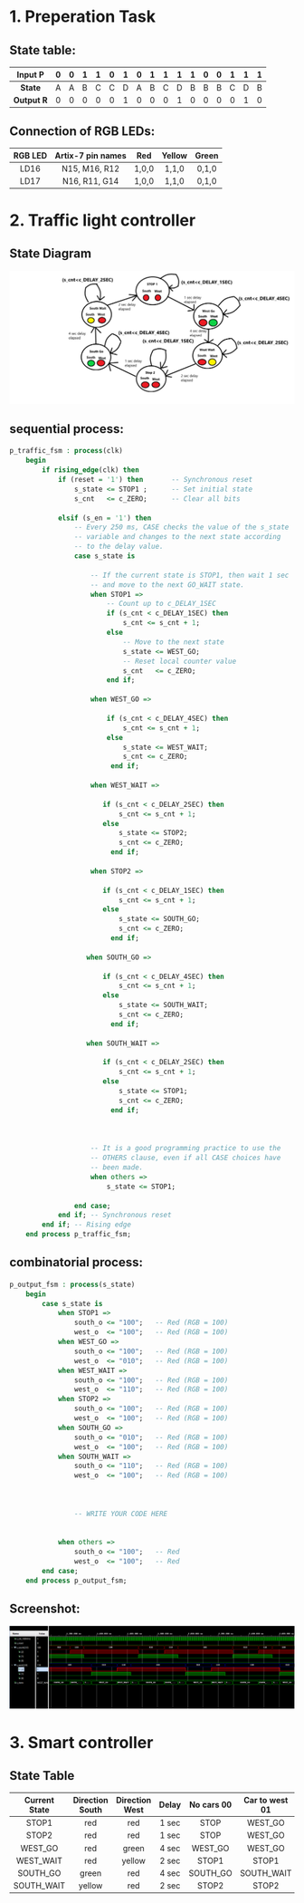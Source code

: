 # 1. Preperation Task

## State table:

| **Input P** | **0** | **0** | **1** | **1** | **0** | **1** | **0** | **1** | **1** | **1** | **1** | **0** | **0** | **1** | **1** | **1** | 
| :-: | :-: | :-: | :-: | :-: | :-: | :-: | :-: | :-: | :-: | :-: | :-: | :-: | :-: | :-: | :-: | :-: |
| **State** | A | A | B | C | C | D | A | B | C | D | B | B | B | C | D | B |
| **Output R** | 0 | 0 | 0 | 0 | 0 | 1 | 0 | 0 | 0 | 1 | 0 | 0 | 0 | 0 | 1 | 0 |

## Connection of RGB LEDs:

| **RGB LED** | **Artix-7 pin names** | **Red** | **Yellow** | **Green** |
| :-: | :-: | :-: | :-: | :-: |
| LD16 | N15, M16, R12 | 1,0,0 | 1,1,0 | 0,1,0 |
| LD17 | N16, R11, G14 | 1,0,0 | 1,1,0 | 0,1,0 |


# 2. Traffic light controller

## State Diagram

![alt text](Images/state_diagram.png)

## sequential process:

```vhdl
p_traffic_fsm : process(clk)
    begin
        if rising_edge(clk) then
            if (reset = '1') then       -- Synchronous reset
                s_state <= STOP1 ;      -- Set initial state
                s_cnt   <= c_ZERO;      -- Clear all bits

            elsif (s_en = '1') then
                -- Every 250 ms, CASE checks the value of the s_state 
                -- variable and changes to the next state according 
                -- to the delay value.
                case s_state is

                    -- If the current state is STOP1, then wait 1 sec
                    -- and move to the next GO_WAIT state.
                    when STOP1 =>
                        -- Count up to c_DELAY_1SEC
                        if (s_cnt < c_DELAY_1SEC) then
                            s_cnt <= s_cnt + 1;
                        else
                            -- Move to the next state
                            s_state <= WEST_GO;
                            -- Reset local counter value
                            s_cnt   <= c_ZERO;
                        end if;

                    when WEST_GO =>
                    
                        if (s_cnt < c_DELAY_4SEC) then
                            s_cnt <= s_cnt + 1;
                        else
                            s_state <= WEST_WAIT;
                            s_cnt <= c_ZERO;
                         end if;
                    
                    when WEST_WAIT =>
                    
                       if (s_cnt < c_DELAY_2SEC) then
                           s_cnt <= s_cnt + 1;
                       else
                           s_state <= STOP2;
                           s_cnt <= c_ZERO;
                         end if;
                           
                    when STOP2 =>
                    
                       if (s_cnt < c_DELAY_1SEC) then
                           s_cnt <= s_cnt + 1;
                       else
                           s_state <= SOUTH_GO;
                           s_cnt <= c_ZERO;
                         end if;
                         
                   when SOUTH_GO =>
                    
                       if (s_cnt < c_DELAY_4SEC) then
                           s_cnt <= s_cnt + 1;
                       else
                           s_state <= SOUTH_WAIT;
                           s_cnt <= c_ZERO;
                         end if;
                         
                   when SOUTH_WAIT =>
                    
                       if (s_cnt < c_DELAY_2SEC) then
                           s_cnt <= s_cnt + 1;
                       else
                           s_state <= STOP1;
                           s_cnt <= c_ZERO;
                         end if;      
                   


                    -- It is a good programming practice to use the 
                    -- OTHERS clause, even if all CASE choices have 
                    -- been made. 
                    when others =>
                        s_state <= STOP1;

                end case;
            end if; -- Synchronous reset
        end if; -- Rising edge
    end process p_traffic_fsm;
```

## combinatorial process:

```vhdl
p_output_fsm : process(s_state)
    begin
        case s_state is
            when STOP1 =>
                south_o <= "100";   -- Red (RGB = 100)
                west_o  <= "100";   -- Red (RGB = 100)
            when WEST_GO =>
                south_o <= "100";   -- Red (RGB = 100)
                west_o  <= "010";   -- Red (RGB = 100)
            when WEST_WAIT =>
                south_o <= "100";   -- Red (RGB = 100)
                west_o  <= "110";   -- Red (RGB = 100)
            when STOP2 =>
                south_o <= "100";   -- Red (RGB = 100)
                west_o  <= "100";   -- Red (RGB = 100)
            when SOUTH_GO =>
                south_o <= "010";   -- Red (RGB = 100)
                west_o  <= "100";   -- Red (RGB = 100)
            when SOUTH_WAIT =>
                south_o <= "110";   -- Red (RGB = 100)
                west_o  <= "100";   -- Red (RGB = 100)
                


                -- WRITE YOUR CODE HERE


            when others =>
                south_o <= "100";   -- Red
                west_o  <= "100";   -- Red
        end case;
    end process p_output_fsm;
```
## Screenshot:

![alt text](Images/Graph1.PNG)

# 3. Smart controller

## State Table

| **Current State** | **Direction South** | **Direction West** | **Delay** | **No cars 00** | **Car to west 01** | ** Car to south 10** | **11** |
| :-: | :-: | :-: | :-: | :-: | :-: | :-: | :-: |
| STOP1 | red | red | 1 sec | STOP | WEST_GO | SOUTH_GO | SOUTH_GO |
| STOP2 | red | red | 1 sec | STOP | WEST_GO | SOUTH_GO | WEST_GO |
| WEST_GO | red | green | 4 sec | WEST_GO | WEST_GO | WEST_WAIT | WEST_WAIT |
| WEST_WAIT | red | yellow | 2 sec | STOP1 | STOP1 | STOP1 | STOP1 |
| SOUTH_GO | green | red | 4 sec | SOUTH_GO | SOUTH_WAIT | SOUTH_GO | SOUTH_WAIT |
| SOUTH_WAIT | yellow | red | 2 sec | STOP2 | STOP2 | STOP2 | STOP2 |

